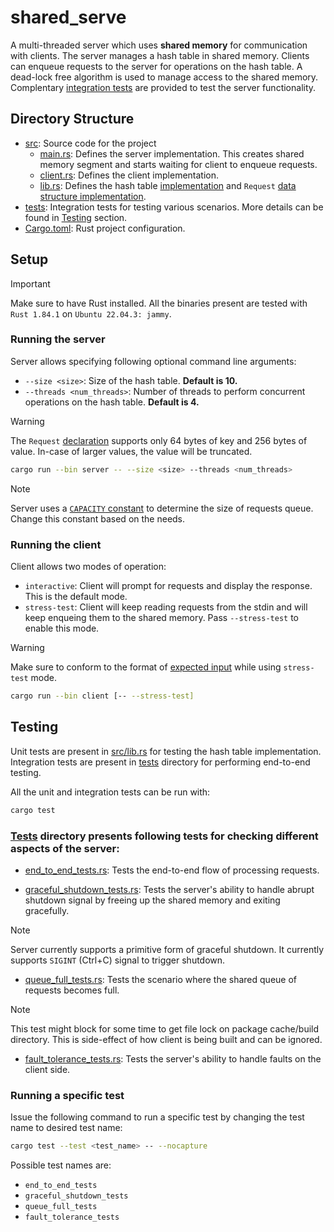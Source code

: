 # shared_serve
A multi-threaded server which uses **shared memory** for communication with clients. The server manages a hash table in shared memory. Clients can enqueue requests to the server for operations on the hash table. A dead-lock free algorithm is used to manage access to the shared memory. Complentary [integration tests](tests) are provided to test the server functionality.

## Directory Structure
- [src](src): Source code for the project
  - [main.rs](src/main.rs): Defines the server implementation. This creates shared memory segment and starts waiting for client to enqueue requests.
  - [client.rs](src/client.rs): Defines the client implementation.
  - [lib.rs](src/lib.rs): Defines the hash table [implementation](src/lib.rs#L102) and `Request` [data structure implementation](src/lib.rs#L40).
- [tests](tests): Integration tests for testing various scenarios. More details can be found in [Testing](#testing) section.
- [Cargo.toml](Cargo.toml): Rust project configuration.

## Setup
> [!IMPORTANT]
Make sure to have Rust installed. All the binaries present are tested with `Rust 1.84.1` on `Ubuntu 22.04.3: jammy`.


### Running the server
Server allows specifying following optional command line arguments:
- `--size <size>`: Size of the hash table. **Default is 10.**
- `--threads <num_threads>`: Number of threads to perform concurrent operations on the hash table. **Default is 4.**
> [!WARNING]
> The `Request` [declaration](src/lib.rs#L34) supports only 64 bytes of key and 256 bytes of value. In-case of larger values, the value will be truncated.

```bash
cargo run --bin server -- --size <size> --threads <num_threads>
```
> [!NOTE]
> Server uses a [`CAPACITY` constant](src/lib.rs#L21) to determine the size of requests queue. Change this constant based on the needs.


### Running the client
Client allows two modes of operation:
- `interactive`: Client will prompt for requests and display the response. This is the default mode.
- `stress-test`: Client will keep reading requests from the stdin and will keep enqueing them to the shared memory. Pass `--stress-test` to enable this mode.

> [!WARNING]
> Make sure to conform to the format of [expected input](src/client.rs#L131) while using `stress-test` mode.

```bash
cargo run --bin client [-- --stress-test]
```

## Testing

Unit tests are present in [src/lib.rs](src/lib.rs#L176) for testing the hash table implementation. Integration tests are present in [tests](tests) directory for performing end-to-end testing. 

All the unit and integration tests can be run with:

```bash
cargo test
```
### [Tests](tests) directory presents following tests for checking different aspects of the server:

- [end_to_end_tests.rs](tests/end_to_end_tests.rs): Tests the end-to-end flow of processing requests.  

- [graceful_shutdown_tests.rs](tests/graceful_shutdown_tests.rs): Tests the server's ability to handle abrupt shutdown signal by freeing up the shared memory and exiting gracefully.
> [!NOTE]
> Server currently supports a primitive form of graceful shutdown. It currently supports `SIGINT` (Ctrl+C) signal to trigger shutdown.

- [queue_full_tests.rs](tests/queue_full_tests.rs): Tests the scenario where the shared queue of requests becomes full.
> [!NOTE]
> This test might block for some time to get file lock on package cache/build directory. This is side-effect of how client is being built and can be ignored.

- [fault_tolerance_tests.rs](tests/fault_tolerance_tests.rs): Tests the server's ability to handle faults on the client side.

### Running a specific test
Issue the following command to run a specific test by changing the test name to desired test name:

```bash
cargo test --test <test_name> -- --nocapture
```
Possible test names are:
- `end_to_end_tests`
- `graceful_shutdown_tests`
- `queue_full_tests`
- `fault_tolerance_tests`